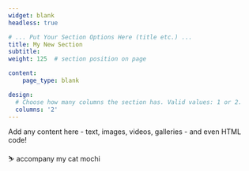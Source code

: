 ```yaml
---
widget: blank
headless: true

# ... Put Your Section Options Here (title etc.) ...
title: My New Section
subtitle: 
weight: 125  # section position on page

content:
    page_type: blank

design:
  # Choose how many columns the section has. Valid values: 1 or 2.
  columns: '2'
---
```


Add any content here - text, images, videos, galleries - and even HTML code!


⛷
accompany my cat mochi
